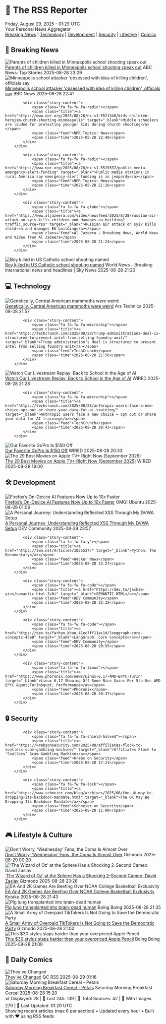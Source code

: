 <!-- Processing 54 RSS feeds at 2025-08-29 01:28:59 UTC -->
<!-- Processing: XKCD -->
<!-- Processing: Penny Arcade -->
<!-- Processing: Poorly Drawn Lines -->
<!-- Processing: Questionable Content -->
<!-- Processing: Dinosaur Comics -->
<!-- Processing: CNN Top Stories -->
<!-- Processing: CNN Breaking News -->
<!-- Processing: BBC World News -->
<!-- Processing: NPR News -->
<!-- Processing: Associated Press Breaking -->
<!-- Processing: ABC News Breaking -->
<!-- Processing: Sky News World -->
<!-- Processing: TechCrunch -->
<!-- Processing: Ars Technica -->
<!-- Processing: WIRED -->
<!-- Error processing https://www.wired.com/feed/rss: The read operation timed out -->
<!-- Processing: Lobsters Python -->
<!-- Processing: Hacker News -->
<!-- Processing: StackOverflow Blog -->
<!-- Processing: Phoronix Linux News -->
<!-- Processing: It's FOSS -->
<!-- Processing: OMG! Ubuntu -->
<!-- Processing: GitLab Blog -->
<!-- Processing: DZone -->
<!-- Processing: Martin Fowler -->
<!-- Processing: The Pragmatic Engineer -->
<!-- Processing: Lifehacker -->
<!-- Processing: Gizmodo -->
<!-- Generated 8 new posts out of 27 feeds processed -->
<div class="newspaper-header">
    <h1 class="newspaper-title">📰 The RSS Reporter</h1>
    <div class="newspaper-date">Friday, August 29, 2025 - 01:29 UTC</div>
    <div class="newspaper-subtitle">Your Personal News Aggregator</div>
</div>

<div class="newspaper-nav">
    <a href="#breaking">Breaking News</a> |
    <a href="#tech">Technology</a> |
    <a href="#dev">Development</a> |
    <a href="#security">Security</a> |
    <a href="#lifestyle">Lifestyle</a> |
    <a href="#webcomics">Comics</a>
</div>

<div class="news-section breaking-news" id="breaking">
<h2 class="section-header">🚨 Breaking News</h2>
<div class="stories-container">
<div class="story">
            <img src="https://s.abcnews.com/images/US/fletcher-harper-01-ht-jt-250828_1756422536852_hpMain_4x3t_384.jpg" alt="Parents of children killed in Minneapolis school shooting speak out" class="story-image" loading="lazy" onerror="this.style.display='none'">
            <div class="story-content">
                <span class="fa fa-fw fa-tv"></span>
                <span class="title"><a href="https://abcnews.go.com/US/minneapolis-school-shooting-victims/story?id=125056096" target="_blank">Parents of children killed in Minneapolis school shooting speak out</a></span>
                <span class="feed">ABC News: Top Stories</span>
                <span class="time">2025-08-28 23:29</span>
            </div>
        </div>
<div class="story">
            <img src="https://ichef.bbci.co.uk/ace/standard/240/cpsprodpb/6f56/live/8d18c1c0-8452-11f0-b9ad-e5f9f0d91f43.jpg" alt="Minneapolis school attacker &#x27;obsessed with idea of killing children&#x27;, officials say" class="story-image" loading="lazy" onerror="this.style.display='none'">
            <div class="story-content">
                <span class="fa fa-fw fa-earth-americas"></span>
                <span class="title"><a href="https://www.bbc.com/news/articles/c4g0lyny7ydo?at_medium=RSS&at_campaign=rss" target="_blank">Minneapolis school attacker &#x27;obsessed with idea of killing children&#x27;, officials say</a></span>
                <span class="feed">BBC News</span>
                <span class="time">2025-08-28 22:41</span>
            </div>
        </div>
<div class="story">
            
            <div class="story-content">
                <span class="fa fa-fw fa-radio"></span>
                <span class="title"><a href="https://www.npr.org/2025/08/28/nx-s1-5521340/kids-children-heroism-church-shooting-minneapolis" target="_blank">Middle schoolers are lauded for protecting younger kids during church shooting</a></span>
                <span class="feed">NPR Topics: News</span>
                <span class="time">2025-08-28 22:40</span>
            </div>
        </div>
<div class="story">
            
            <div class="story-content">
                <span class="fa fa-fw fa-radio"></span>
                <span class="title"><a href="https://www.npr.org/2025/08/28/nx-s1-5519337/public-media-emergency-alert-funding" target="_blank">Public media stations in rural America say emergency-alert funding is in jeopardy</a></span>
                <span class="feed">NPR Topics: News</span>
                <span class="time">2025-08-28 21:26</span>
            </div>
        </div>
<div class="story">
            
            <div class="story-content">
                <span class="fa fa-fw fa-globe"></span>
                <span class="title"><a href="https://www.aljazeera.com/video/newsfeed/2025/8/28/russian-air-attack-on-kyiv-kills-children-and-damages-eu-building?traffic_source=rss" target="_blank">Russian air attack on Kyiv kills children and damages EU building</a></span>
                <span class="feed">Al Jazeera – Breaking News, World News and Video from Al Jazeera</span>
                <span class="time">2025-08-28 21:24</span>
            </div>
        </div>
<div class="story">
            <img src="https://e3.365dm.com/25/08/1920x1080/skynews-fletcher-merkel-minneapolis_7004074.jpg?20250828222653" alt="Boy killed in US Catholic school shooting named" class="story-image" loading="lazy" onerror="this.style.display='none'">
            <div class="story-content">
                <span class="fa fa-fw fa-satellite"></span>
                <span class="title"><a href="https://news.sky.com/story/boy-8-killed-in-us-catholic-school-shooting-named-as-victims-father-brands-attacker-a-coward-13420257" target="_blank">Boy killed in US Catholic school shooting named</a></span>
                <span class="feed">World News - Breaking international news and headlines | Sky News</span>
                <span class="time">2025-08-28 21:20</span>
            </div>
        </div>
</div>
</div>
<div class="news-section tech-news" id="tech">
<h2 class="section-header">💻 Technology</h2>
<div class="stories-container">
<div class="story">
            <img src="https://cdn.arstechnica.net/wp-content/uploads/2025/08/GettyImages-1232186902-500x500.jpg" alt="Genetically, Central American mammoths were weird" class="story-image" loading="lazy" onerror="this.style.display='none'">
            <div class="story-content">
                <span class="fa fa-fw fa-cog"></span>
                <span class="title"><a href="https://arstechnica.com/science/2025/08/genetically-central-american-mammoths-were-weird/" target="_blank">Genetically, Central American mammoths were weird</a></span>
                <span class="feed">Ars Technica</span>
                <span class="time">2025-08-28 21:57</span>
            </div>
        </div>
<div class="story">
            
            <div class="story-content">
                <span class="fa fa-fw fa-microchip"></span>
                <span class="title"><a href="https://techcrunch.com/2025/08/28/trump-administrations-deal-is-structured-to-prevent-intel-from-selling-foundry-unit/" target="_blank">Trump administration’s deal is structured to prevent Intel from selling foundry unit</a></span>
                <span class="feed">TechCrunch</span>
                <span class="time">2025-08-28 21:56</span>
            </div>
        </div>
<div class="story">
            <img src="https://media.wired.com/photos/68a8988e3d3340e9212647fe/master/pass/Back%20to%20School%20Livestream%20Top%20Art.png" alt="Watch Our Livestream Replay: Back to School in the Age of AI" class="story-image" loading="lazy" onerror="this.style.display='none'">
            <div class="story-content">
                <span class="fa fa-fw fa-bolt"></span>
                <span class="title"><a href="https://www.wired.com/story/livestream-back-to-school-in-the-age-of-ai/" target="_blank">Watch Our Livestream Replay: Back to School in the Age of AI</a></span>
                <span class="feed">WIRED</span>
                <span class="time">2025-08-28 21:28</span>
            </div>
        </div>
<div class="story">
            
            <div class="story-content">
                <span class="fa fa-fw fa-microchip"></span>
                <span class="title"><a href="https://techcrunch.com/2025/08/28/anthropic-users-face-a-new-choice-opt-out-or-share-your-data-for-ai-training/" target="_blank">Anthropic users face a new choice – opt out or share your data for AI training</a></span>
                <span class="feed">TechCrunch</span>
                <span class="time">2025-08-28 20:43</span>
            </div>
        </div>
<div class="story">
            <img src="https://media.wired.com/photos/68b0b3aaaabb24a7fecf68ff/master/pass/Take%20$150%20off%20our%20Favorite%20GoPro.png" alt="Our Favorite GoPro Is $150 Off" class="story-image" loading="lazy" onerror="this.style.display='none'">
            <div class="story-content">
                <span class="fa fa-fw fa-bolt"></span>
                <span class="title"><a href="https://www.wired.com/story/gopro-hero-black-deal/" target="_blank">Our Favorite GoPro Is $150 Off</a></span>
                <span class="feed">WIRED</span>
                <span class="time">2025-08-28 20:33</span>
            </div>
        </div>
<div class="story">
            <img src="https://media.wired.com/photos/68a759e0f037868f363f87b9/master/pass/Apple-Movie-Guide-Culture-Highest_2_Lowest_Photo_0101.jpg" alt="The 29 Best Movies on Apple TV+ Right Now (September 2025)" class="story-image" loading="lazy" onerror="this.style.display='none'">
            <div class="story-content">
                <span class="fa fa-fw fa-bolt"></span>
                <span class="title"><a href="https://www.wired.com/story/best-apple-tv-plus-movies/" target="_blank">The 29 Best Movies on Apple TV+ Right Now (September 2025)</a></span>
                <span class="feed">WIRED</span>
                <span class="time">2025-08-28 19:00</span>
            </div>
        </div>
</div>
</div>
<div class="news-section dev-news" id="dev">
<h2 class="section-header">🛠️ Development</h2>
<div class="stories-container">
<div class="story">
            <img src="https://i0.wp.com/www.omgubuntu.co.uk/wp-content/uploads/2025/08/Firefox-Ai.jpg?resize=406%2C232&amp;ssl=1" alt="Firefox’s On-Device AI Features Now Up to 10x Faster" class="story-image" loading="lazy" onerror="this.style.display='none'">
            <div class="story-content">
                <span class="fa fa-fw fa-ubuntu"></span>
                <span class="title"><a href="https://www.omgubuntu.co.uk/2025/08/firefoxs-on-device-ai-features-are-now-up-to-10x-faster" target="_blank">Firefox’s On-Device AI Features Now Up to 10x Faster</a></span>
                <span class="feed">OMG! Ubuntu</span>
                <span class="time">2025-08-29 01:06</span>
            </div>
        </div>
<div class="story">
            <img src="https://media2.dev.to/dynamic/image/width=800%2Cheight=%2Cfit=scale-down%2Cgravity=auto%2Cformat=auto/https%3A%2F%2Fdev-to-uploads.s3.amazonaws.com%2Fuploads%2Farticles%2Fqkb8yrtavhcvy13kgpcg.png" alt="A Personal Journey: Understanding Reflected XSS Through My DVWA Setup" class="story-image" loading="lazy" onerror="this.style.display='none'">
            <div class="story-content">
                <span class="fa fa-fw fa-code"></span>
                <span class="title"><a href="https://dev.to/samueladeduntan/a-personal-journey-understanding-reflected-xss-through-my-dvwa-setup-16d1" target="_blank">A Personal Journey: Understanding Reflected XSS Through My DVWA Setup</a></span>
                <span class="feed">DEV Community</span>
                <span class="time">2025-08-28 23:57</span>
            </div>
        </div>
<div class="story">
            
            <div class="story-content">
                <span class="fa fa-fw fa-y"></span>
                <span class="title"><a href="https://lwn.net/Articles/1035537/" target="_blank">Python: The Documentary</a></span>
                <span class="feed">Hacker News</span>
                <span class="time">2025-08-28 23:27</span>
            </div>
        </div>
<div class="story">
            
            <div class="story-content">
                <span class="fa fa-fw fa-code"></span>
                <span class="title"><a href="https://dev.to/jackie-yins/semantic-html-3i0i" target="_blank">SEMANTIC HTML</a></span>
                <span class="feed">DEV Community</span>
                <span class="time">2025-08-28 22:32</span>
            </div>
        </div>
<div class="story">
            
            <div class="story-content">
                <span class="fa fa-fw fa-code"></span>
                <span class="title"><a href="https://dev.to/farhan_khan_41ec7ff11ac1d/langgraph-core-concepts-45e8" target="_blank">LangGraph: Core Concepts</a></span>
                <span class="feed">DEV Community</span>
                <span class="time">2025-08-28 20:55</span>
            </div>
        </div>
<div class="story">
            
            <div class="story-content">
                <span class="fa fa-fw fa-linux"></span>
                <span class="title"><a href="https://www.phoronix.com/news/Linux-6.17-AMD-EPYC-Turin" target="_blank">Linux 6.17 Showing Off Some Nice Gains For 5th Gen AMD EPYC &quot;Turin&quot; Performance</a></span>
                <span class="feed">Phoronix</span>
                <span class="time">2025-08-28 20:37</span>
            </div>
        </div>
</div>
</div>
<div class="news-section security-news" id="security">
<h2 class="section-header">🔒 Security</h2>
<div class="stories-container">
<div class="story">
            
            <div class="story-content">
                <span class="fa fa-fw fa-shield-halved"></span>
                <span class="title"><a href="https://krebsonsecurity.com/2025/08/affiliates-flock-to-soulless-scam-gambling-machine/" target="_blank">Affiliates Flock to ‘Soulless’ Scam Gambling Machine</a></span>
                <span class="feed">Krebs on Security</span>
                <span class="time">2025-08-28 17:21</span>
            </div>
        </div>
<div class="story">
            
            <div class="story-content">
                <span class="fa fa-fw fa-lock"></span>
                <span class="title"><a href="https://www.schneier.com/blog/archives/2025/08/the-uk-may-be-dropping-its-backdoor-mandate.html" target="_blank">The UK May Be Dropping Its Backdoor Mandate</a></span>
                <span class="feed">Schneier on Security</span>
                <span class="time">2025-08-28 11:00</span>
            </div>
        </div>
</div>
</div>
<div class="news-section lifestyle-news" id="lifestyle">
<h2 class="section-header">🎮 Lifestyle & Culture</h2>
<div class="stories-container">
<div class="story">
            <img src="https://gizmodo.com/app/uploads/2025/08/wednesday-netflix.jpg" alt="Don’t Worry, ‘Wednesday’ Fans, the Coma Is Almost Over" class="story-image" loading="lazy" onerror="this.style.display='none'">
            <div class="story-content">
                <span class="fa fa-fw fa-computer"></span>
                <span class="title"><a href="https://gizmodo.com/dont-worry-wednesday-fans-the-coma-is-almost-over-2000650157" target="_blank">Don’t Worry, ‘Wednesday’ Fans, the Coma Is Almost Over</a></span>
                <span class="feed">Gizmodo</span>
                <span class="time">2025-08-29 00:20</span>
            </div>
        </div>
<div class="story">
            <img src="https://gizmodo.com/app/uploads/2025/08/Warner-Bros.-Oz-Zaslav.jpg" alt="‘The Wizard of Oz’ at the Sphere Has a Shocking 2-Second Cameo: David Zaslav" class="story-image" loading="lazy" onerror="this.style.display='none'">
            <div class="story-content">
                <span class="fa fa-fw fa-computer"></span>
                <span class="title"><a href="https://gizmodo.com/the-wizard-of-oz-at-the-sphere-has-a-shocking-2-second-cameo-david-zaslav-2000650163" target="_blank">‘The Wizard of Oz’ at the Sphere Has a Shocking 2-Second Cameo: David Zaslav</a></span>
                <span class="feed">Gizmodo</span>
                <span class="time">2025-08-28 23:26</span>
            </div>
        </div>
<div class="story">
            <img src="https://kotaku.com/app/uploads/2025/08/ncaa.jpg" alt="EA And 2K Games Are Beefing Over NCAA College Basketball Exclusivity" class="story-image" loading="lazy" onerror="this.style.display='none'">
            <div class="story-content">
                <span class="fa fa-fw fa-gamepad"></span>
                <span class="title"><a href="https://kotaku.com/ea-college-basketball-ncaa-2k-hoops-ucla-2000621071" target="_blank">EA And 2K Games Are Beefing Over NCAA College Basketball Exclusivity</a></span>
                <span class="feed">Kotaku</span>
                <span class="time">2025-08-28 21:43</span>
            </div>
        </div>
<div class="story">
            <img src="https://i0.wp.com/boingboing.net/wp-content/uploads/2025/08/somepig-e1756416880781.jpg?fit=768%2C512&amp;quality=60&amp;ssl=1" alt="Pig lung transplanted into brain-dead human" class="story-image" loading="lazy" onerror="this.style.display='none'">
            <div class="story-content">
                <span class="fa fa-fw fa-arrow-right"></span>
                <span class="title"><a href="https://boingboing.net/2025/08/28/pig-lung-transplanted-into-brain-dead-human.html" target="_blank">Pig lung transplanted into brain-dead human</a></span>
                <span class="feed">Boing Boing</span>
                <span class="time">2025-08-28 21:35</span>
            </div>
        </div>
<div class="story">
            <img src="https://gizmodo.com/app/uploads/2025/08/Harris.jpg" alt="A Small Army of Overpaid TikTokers Is Not Going to Save the Democratic Party" class="story-image" loading="lazy" onerror="this.style.display='none'">
            <div class="story-content">
                <span class="fa fa-fw fa-computer"></span>
                <span class="title"><a href="https://gizmodo.com/a-small-army-of-overpaid-tiktokers-is-not-going-to-save-the-democratic-party-2000649770" target="_blank">A Small Army of Overpaid TikTokers Is Not Going to Save the Democratic Party</a></span>
                <span class="feed">Gizmodo</span>
                <span class="time">2025-08-28 21:00</span>
            </div>
        </div>
<div class="story">
            <img src="https://i0.wp.com/boingboing.net/wp-content/uploads/2025/08/Tinymoose-Pencil-Pro-Plus-for-iPad-with-Wireless-Charging-1.jpg?fit=1260%2C946&amp;quality=60&amp;ssl=1" alt="This $30 stylus slaps harder than your overpriced Apple Pencil" class="story-image" loading="lazy" onerror="this.style.display='none'">
            <div class="story-content">
                <span class="fa fa-fw fa-arrow-right"></span>
                <span class="title"><a href="https://boingboing.net/2025/08/28/this-30-stylus-slaps-harder-than-your-overpriced-apple-pencil.html" target="_blank">This $30 stylus slaps harder than your overpriced Apple Pencil</a></span>
                <span class="feed">Boing Boing</span>
                <span class="time">2025-08-28 21:00</span>
            </div>
        </div>
</div>
</div>
<div class="news-section webcomics-section" id="webcomics">
<h2 class="section-header">🎨 Daily Comics</h2>
<div class="stories-container">
<div class="story">
            <img src="http://www.questionablecontent.net/comics/5646.png" alt="They&#x27;ve Changed" class="story-image" loading="lazy" onerror="this.style.display='none'">
            <div class="story-content">
                <span class="fa fa-fw fa-music"></span>
                <span class="title"><a href="http://questionablecontent.net/view.php?comic=5646" target="_blank">They&#x27;ve Changed</a></span>
                <span class="feed">QC RSS</span>
                <span class="time">2025-08-29 01:16</span>
            </div>
        </div>
<div class="story">
            <img src="https://www.smbc-comics.com/comics/1756236933-20250828.png" alt="Saturday Morning Breakfast Cereal - Petals" class="story-image" loading="lazy" onerror="this.style.display='none'">
            <div class="story-content">
                <span class="fa fa-fw fa-smile"></span>
                <span class="title"><a href="https://www.smbc-comics.com/comic/petals" target="_blank">Saturday Morning Breakfast Cereal - Petals</a></span>
                <span class="feed">Saturday Morning Breakfast Cereal</span>
                <span class="time">2025-08-28 15:20</span>
            </div>
        </div>
</div>
</div>

<div class="newspaper-footer">
    <div class="stats">
        📊 Displayed: 28 | 📅 Last 24h: 139 | 📡 Total Sources: 42 | 📸 With Images: 279 |
        🔄 Last Updated: 01:29 UTC
    </div>
    <div class="footer-note">
        Showing recent articles (max 6 per section) • Updated every hour • Built with ❤️ using RSS feeds
    </div>
</div>
